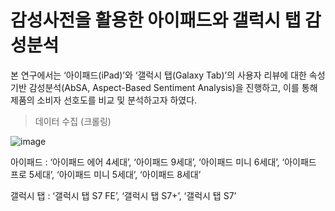 # 감성사전을 활용한 아이패드와 갤럭시 탭 감성분석


 본 연구에서는 ‘아이패드(iPad)’와 ‘갤럭시 탭(Galaxy Tab)’의 사용자 리뷰에 대한 속성기반 감성분석(AbSA, Aspect-Based Sentiment Analysis)을 진행하고, 이를 통해 제품의 소비자 선호도를 비교 및 분석하고자 하였다.

> 데이터 수집 (크롤링)

 ![image](https://user-images.githubusercontent.com/89879599/147644780-56e1561b-dfa7-454a-b4ab-8cb8d17da7ed.png)

아이패드 : ‘아이패드 에어 4세대’, ‘아이패드 9세대’, ‘아이패드 미니 6세대’, ‘아이패드 프로 5세대’, ‘아이패드 미니 5세대’, ‘아이패드 8세대’ 


갤럭시 탭 : ‘갤럭시 탭 S7 FE’, ‘갤럭시 탭 S7+’, ‘갤럭시 탭 S7’
